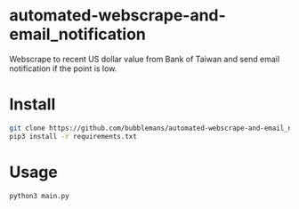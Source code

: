 # automated-webscrape-and-email_notification

Webscrape to recent US dollar value from Bank of Taiwan and send email notification if the point is low.


# Install
```bash
git clone https://github.com/bubblemans/automated-webscrape-and-email_notification.git
pip3 install -r requirements.txt
```

# Usage
```bash
python3 main.py
```
